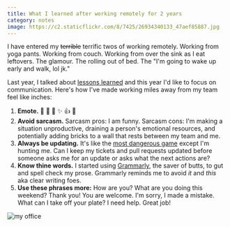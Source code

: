 ```yaml
---
title: What I learned after working remotely for 2 years
category: notes
image: https://c2.staticflickr.com/8/7425/26934340133_47aef85887.jpg
---
```


I have entered my ~~terrible~~ terrific twos of working remotely. Working from yoga pants. Working from couch. Working from over the sink as I eat leftovers. The glamour. The rolling out of bed. The "I'm going to wake up early and walk, lol jk."

Last year, I talked about [lessons learned](/notes/one-year-remote/) and this year I'd like to focus on communication. Here's how I've made working miles away from my team feel like inches:

1. **Emote.** :wave: :clap: :sparkling_heart: :sparkles: :+1: :tada:
2. **Avoid sarcasm.** Sarcasm pros: I am funny. Sarcasm cons: I'm making a situation unproductive, draining a person's emotional resources, and potentially adding bricks to a wall that rests between my team and me.
3. **Always be updating.** It's like the [most dangerous game](https://en.wikipedia.org/wiki/The_Most_Dangerous_Game) except I'm hunting me. Can I keep my tickets and pull requests updated before someone asks me for an update or asks what the next actions are?
4. **Know thine words.** I started using [Grammarly](https://app.grammarly.com/), the saver of butts, to gut and spell check my prose. Grammarly reminds me to avoid *it* and *this* aka clear writing foes.
5. **Use these phrases more:** How are you? What are you doing this weekend? Thank you! You are welcome. I'm sorry, I made a mistake. What can I take off your plate? I need help. Great job!

<div class="photos">
<img src="https://c2.staticflickr.com/8/7425/26934340133_47aef85887_b.jpg" alt="my office">
</div>
